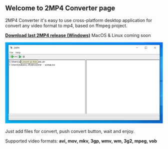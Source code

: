 ## **Welcome to 2MP4 Converter page**

2MP4 Converter it's easy to use cross-platform desktop application for convert any video format to mp4, based on ffmpeg project.

[**Download last 2MP4 release (Windows)**](https://github.com/javadimon/2MP4/releases/download/v.1.0/2mp4-setup.exe) MacOS & Linux coming soon

![image info](./img/2MP4.png)

Just add files for convert, push convert button, wait and enjoy.

Supported video formats: **avi, mov, mkv, 3gp, wmv, wm, 3g2, mpeg, vob**

